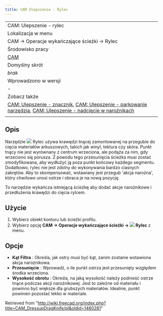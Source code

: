 ```yaml
---
title: CAM Ulepszenie - Rylec
---
```

|  |
| --- |
| CAM: Ulepszenie - rylec |
| Lokalizacja w menu |
| CAM → Operacje wykańczające ścieżki → Rylec |
| Środowisko pracy |
| [CAM](/CAM_Workbench/pl "CAM Workbench/pl") |
| Domyślny skrót |
| *brak* |
| Wprowadzono w wersji |
| - |
| Zobacz także |
| [CAM: Ulepszenie - znacznik](/CAM_DressupTag/pl "CAM DressupTag/pl"), [CAM: Ulepszenie - parkowanie narzędzia](/CAM_DressupRampEntry/pl "CAM DressupRampEntry/pl"), [CAM: Ulepszenie - nadcięcie w narożnikach](/CAM_DressupDogbone/pl "CAM DressupDogbone/pl") |
|  |

## Opis

Narzędzie ![](/images/CAM_DressupDragKnife.svg) Rylec używa krawędzi tnącej zamontowanej na przegubie do cięcia materiałów arkuszowych, takich jak winyl, tektura czy skóra. Punkt tnący nie jest wyrównany z centrum wrzeciona, ale podąża za nim, gdy wrzeciono się porusza. Z powodu tego przesunięcia ścieżka musi zostać zmodyfikowana, aby wydłużyć ją poza punkt końcowy każdego segmentu. Dodatkowo, rylec nie jest zdolny do wykonywania bardzo ciasnych zakrętów. Aby to skompensować, wstawiany jest przegub 'akcja narożna', który chwilowo unosi ostrze i obraca je na nową pozycję.

To narzędzie wykańcza istniejącą ścieżkę aby dodać akcje narożnikowe i przedłużenia krawędzi do cięcia rylcem.

## Użycie

1. Wybierz obiekt konturu lub ścieżki profilu.
2. Wybierz opcję **CAM → Operacje wykańczające ścieżki → ![](/images/CAM_DressupDragKnife.svg) Rylec** z menu.

## Opcje

* **Kąt Filtra** : Określa, jak ostry musi być kąt, zanim zostanie wstawiona akcja narożnikowa.
* **Przesunięcie** : Wprowadź, o ile punkt ostrza jest przesunięty względem środka wrzeciona.
* **Wysokość obrotu** : Określa, na jaką wysokość należy podnieść ostrze tnące podczas akcji narożnikowej. Jest to zależne od materiału i powinno być większe dla grubszych materiałów. Idealnie, punkt powinien pozostać lekko w materiale.

Retrieved from "<http://wiki.freecad.org/index.php?title=CAM_DressupDragKnife/pl&oldid=1480281>"